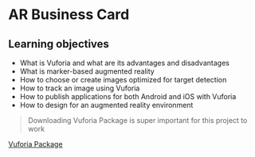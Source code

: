 # AR Business Card

## Learning objectives

- What is Vuforia and what are its advantages and disadvantages
- What is marker-based augmented reality
- How to choose or create images optimized for target detection
- How to track an image using Vuforia
- How to publish applications for both Android and iOS with Vuforia
- How to design for an augmented reality environment

> Downloading Vuforia Package is super important for this project to work

[Vuforia Package](https://developer.vuforia.com/downloads/sdk)

